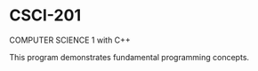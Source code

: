 # CSCI-201
COMPUTER SCIENCE 1 with C++

This program demonstrates fundamental programming concepts.
